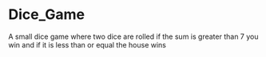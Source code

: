 # Dice_Game
A small dice game where two dice are rolled if the sum is greater than 7 you win and if it is less than or equal the house wins
